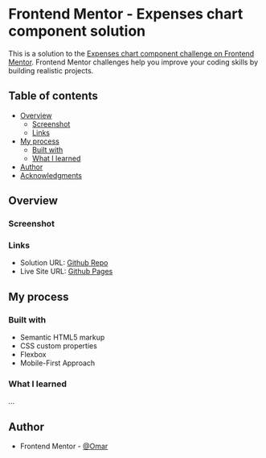 # Frontend Mentor - Expenses chart component solution

This is a solution to the [Expenses chart component challenge on Frontend Mentor](https://www.frontendmentor.io/challenges/expenses-chart-component-e7yJBUdjwt). Frontend Mentor challenges help you improve your coding skills by building realistic projects.

## Table of contents

- [Overview](#overview)
  - [Screenshot](#screenshot)
  - [Links](#links)
- [My process](#my-process)
  - [Built with](#built-with)
  - [What I learned](#what-i-learned)
- [Author](#author)
- [Acknowledgments](#acknowledgments)

## Overview

### Screenshot

<!-- ![Desktop View](./screenshot/screenshot_1.png)
![Mobile View](./screenshot/screenshot_2.png)
![Mobile View with menu](./screenshot/screenshot_3.png) -->

### Links

- Solution URL: [Github Repo](https://github.com/to-my-learning-path/expenses-chart-component)
- Live Site URL: [Github Pages](https://to-my-learning-path.github.io/expenses-chart-component)

## My process

### Built with

- Semantic HTML5 markup
- CSS custom properties
- Flexbox
- Mobile-First Approach

### What I learned

...

## Author

- Frontend Mentor - [@Omar](https://www.frontendmentor.io/profile/to-my-learning-path)
